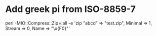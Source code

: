 
# Add greek pi from ISO-8859-7
perl -MIO::Compress::Zip=:all -e 'zip \"abcd" => "test.zip", Minimal => 1, Stream => 0,  Name => "\x{F0}"'